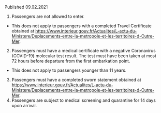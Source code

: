 Published 09.02.2021 
1. Passengers are not allowed to enter.
- This does not apply to passengers with a completed Travel Certificate obtained at <a href="https://www.interieur.gouv.fr/Actualites/L-actu-du-Ministere/Deplacements-entre-la-metropole-et-les-territoires-d-Outre-Mer">https://www.interieur.gouv.fr/Actualites/L-actu-du-Ministere/Deplacements-entre-la-metropole-et-les-territoires-d-Outre-Mer</a>.
2. Passengers must have a medical certificate with a negative Coronavirus (COVID-19) molecular test result. The test must have been taken at most 72 hours before departure from the first embarkation point. 
- This does not apply to passengers younger than 11 years.
3. Passengers must have a completed sworn statement obtained at <a href="https://www.interieur.gouv.fr/Actualites/L-actu-du-Ministere/Deplacements-entre-la-metropole-et-les-territoires-d-Outre-Mer">https://www.interieur.gouv.fr/Actualites/L-actu-du-Ministere/Deplacements-entre-la-metropole-et-les-territoires-d-Outre-Mer</a>.
4. Passengers are subject to medical screening and quarantine for 14 days upon arrival.

